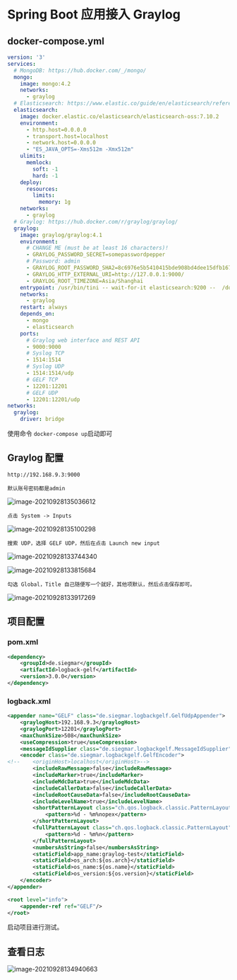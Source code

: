 # Spring Boot 应用接入 Graylog



## docker-compose.yml

```yaml
version: '3'
services:
  # MongoDB: https://hub.docker.com/_/mongo/
  mongo:
    image: mongo:4.2
    networks:
      - graylog
  # Elasticsearch: https://www.elastic.co/guide/en/elasticsearch/reference/7.10/docker.html
  elasticsearch:
    image: docker.elastic.co/elasticsearch/elasticsearch-oss:7.10.2
    environment:
      - http.host=0.0.0.0
      - transport.host=localhost
      - network.host=0.0.0.0
      - "ES_JAVA_OPTS=-Xms512m -Xmx512m"
    ulimits:
      memlock:
        soft: -1
        hard: -1
    deploy:
      resources:
        limits:
          memory: 1g
    networks:
      - graylog
  # Graylog: https://hub.docker.com/r/graylog/graylog/
  graylog:
    image: graylog/graylog:4.1
    environment:
      # CHANGE ME (must be at least 16 characters)!
      - GRAYLOG_PASSWORD_SECRET=somepasswordpepper
      # Password: admin
      - GRAYLOG_ROOT_PASSWORD_SHA2=8c6976e5b5410415bde908bd4dee15dfb167a9c873fc4bb8a81f6f2ab448a918
      - GRAYLOG_HTTP_EXTERNAL_URI=http://127.0.0.1:9000/
      - GRAYLOG_ROOT_TIMEZONE=Asia/Shanghai
    entrypoint: /usr/bin/tini -- wait-for-it elasticsearch:9200 --  /docker-entrypoint.sh
    networks:
      - graylog
    restart: always
    depends_on:
      - mongo
      - elasticsearch
    ports:
      # Graylog web interface and REST API
      - 9000:9000
      # Syslog TCP
      - 1514:1514
      # Syslog UDP
      - 1514:1514/udp
      # GELF TCP
      - 12201:12201
      # GELF UDP
      - 12201:12201/udp
networks:
  graylog:
    driver: bridge
```

使用命令 `docker-compose up`启动即可



## Graylog 配置

`http://192.168.9.3:9000`

`默认账号密码都是admin`

![image-20210928135036612](https://cxhello.oss-cn-beijing.aliyuncs.com/image/image-20210928135036612.png)

`点击 System -> Inputs`

![image-20210928135100298](https://cxhello.oss-cn-beijing.aliyuncs.com/image/image-20210928135100298.png)

`搜索 UDP，选择 GELF UDP，然后在点击 Launch new input`

![image-20210928133744340](https://cxhello.oss-cn-beijing.aliyuncs.com/image/image-20210928133744340.png)

![image-20210928133815684](https://cxhello.oss-cn-beijing.aliyuncs.com/image/image-20210928133815684.png)

`勾选 Global，Title 自己随便写一个就好，其他项默认，然后点击保存即可。`

![image-20210928133917269](https://cxhello.oss-cn-beijing.aliyuncs.com/image/image-20210928133917269.png)



## 项目配置



### pom.xml

```xml
<dependency>
	<groupId>de.siegmar</groupId>
	<artifactId>logback-gelf</artifactId>
	<version>3.0.0</version>
</dependency>
```

### logback.xml

```xml
<appender name="GELF" class="de.siegmar.logbackgelf.GelfUdpAppender">
	<graylogHost>192.168.9.3</graylogHost>
	<graylogPort>12201</graylogPort>
	<maxChunkSize>508</maxChunkSize>
	<useCompression>true</useCompression>
	<messageIdSupplier class="de.siegmar.logbackgelf.MessageIdSupplier"/>
	<encoder class="de.siegmar.logbackgelf.GelfEncoder">
<!--    <originHost>localhost</originHost>-->
		<includeRawMessage>false</includeRawMessage>
		<includeMarker>true</includeMarker>
		<includeMdcData>true</includeMdcData>
		<includeCallerData>false</includeCallerData>
		<includeRootCauseData>false</includeRootCauseData>
		<includeLevelName>true</includeLevelName>
		<shortPatternLayout class="ch.qos.logback.classic.PatternLayout">
			<pattern>%d - %m%nopex</pattern>
		</shortPatternLayout>
		<fullPatternLayout class="ch.qos.logback.classic.PatternLayout">
			<pattern>%d - %m%n</pattern>
		</fullPatternLayout>
		<numbersAsString>false</numbersAsString>
		<staticField>app_name:graylog-test</staticField>
		<staticField>os_arch:${os.arch}</staticField>
		<staticField>os_name:${os.name}</staticField>
		<staticField>os_version:${os.version}</staticField>
	</encoder>
</appender>

<root level="info">
	<appender-ref ref="GELF"/>
</root>
```

启动项目进行测试。



## 查看日志

![image-20210928134940663](https://cxhello.oss-cn-beijing.aliyuncs.com/image/image-20210928134940663.png)